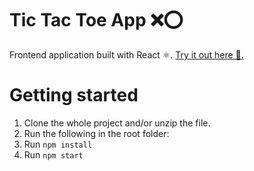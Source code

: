 # Tic Tac Toe App ❌⭕

Frontend application built with React ⚛️. [Try it out here 🙌.](https://movies-react-tmdb.herokuapp.com)

# Getting started

1. Clone the whole project and/or unzip the file.
2. Run the following in the root folder:
3. Run `npm install`
4. Run `npm start`
